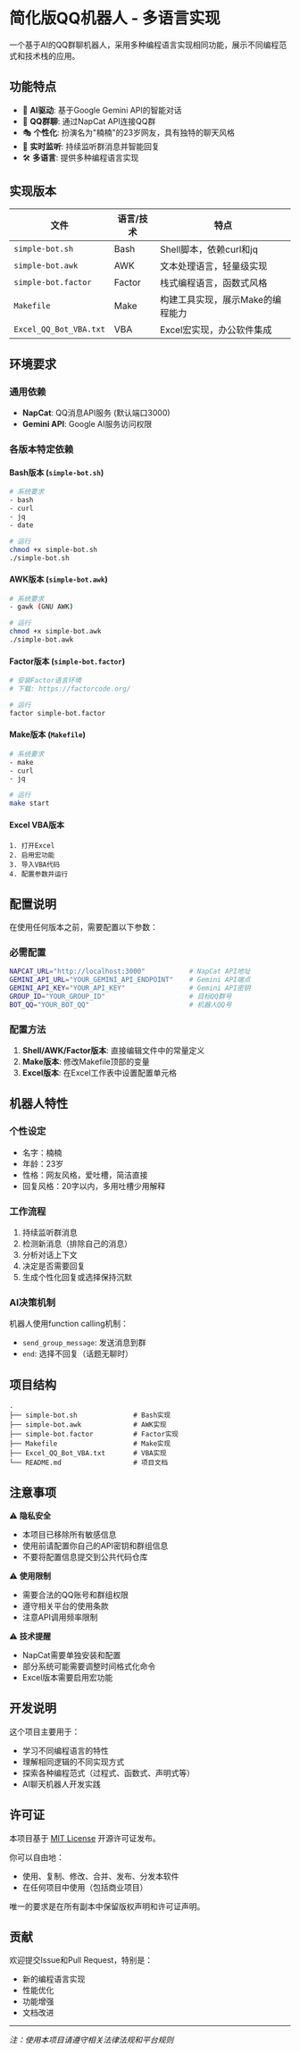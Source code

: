 # 简化版QQ机器人 - 多语言实现

一个基于AI的QQ群聊机器人，采用多种编程语言实现相同功能，展示不同编程范式和技术栈的应用。

## 功能特点

- 🤖 **AI驱动**: 基于Google Gemini API的智能对话
- 💬 **QQ群聊**: 通过NapCat API连接QQ群
- 🎭 **个性化**: 扮演名为"楠楠"的23岁网友，具有独特的聊天风格
- 🔄 **实时监听**: 持续监听群消息并智能回复
- 🛠️ **多语言**: 提供多种编程语言实现

## 实现版本

| 文件 | 语言/技术 | 特点 |
|-----|----------|------|
| `simple-bot.sh` | Bash | Shell脚本，依赖curl和jq |
| `simple-bot.awk` | AWK | 文本处理语言，轻量级实现 |
| `simple-bot.factor` | Factor | 栈式编程语言，函数式风格 |
| `Makefile` | Make | 构建工具实现，展示Make的编程能力 |
| `Excel_QQ_Bot_VBA.txt` | VBA | Excel宏实现，办公软件集成 |

## 环境要求

### 通用依赖
- **NapCat**: QQ消息API服务 (默认端口3000)
- **Gemini API**: Google AI服务访问权限

### 各版本特定依赖

#### Bash版本 (`simple-bot.sh`)
```bash
# 系统要求
- bash
- curl
- jq
- date

# 运行
chmod +x simple-bot.sh
./simple-bot.sh
```

#### AWK版本 (`simple-bot.awk`)
```bash
# 系统要求
- gawk (GNU AWK)

# 运行
chmod +x simple-bot.awk
./simple-bot.awk
```

#### Factor版本 (`simple-bot.factor`)
```bash
# 安装Factor语言环境
# 下载: https://factorcode.org/

# 运行
factor simple-bot.factor
```

#### Make版本 (`Makefile`)
```bash
# 系统要求
- make
- curl
- jq

# 运行
make start
```

#### Excel VBA版本
```
1. 打开Excel
2. 启用宏功能
3. 导入VBA代码
4. 配置参数并运行
```

## 配置说明

在使用任何版本之前，需要配置以下参数：

### 必需配置
```bash
NAPCAT_URL="http://localhost:3000"           # NapCat API地址
GEMINI_API_URL="YOUR_GEMINI_API_ENDPOINT"    # Gemini API端点
GEMINI_API_KEY="YOUR_API_KEY"                # Gemini API密钥
GROUP_ID="YOUR_GROUP_ID"                     # 目标QQ群号
BOT_QQ="YOUR_BOT_QQ"                         # 机器人QQ号
```

### 配置方法

1. **Shell/AWK/Factor版本**: 直接编辑文件中的常量定义
2. **Make版本**: 修改Makefile顶部的变量
3. **Excel版本**: 在Excel工作表中设置配置单元格

## 机器人特性

### 个性设定
- 名字：楠楠
- 年龄：23岁
- 性格：网友风格，爱吐槽，简洁直接
- 回复风格：20字以内，多用吐槽少用解释

### 工作流程
1. 持续监听群消息
2. 检测新消息（排除自己的消息）
3. 分析对话上下文
4. 决定是否需要回复
5. 生成个性化回复或选择保持沉默

### AI决策机制
机器人使用function calling机制：
- `send_group_message`: 发送消息到群
- `end`: 选择不回复（话题无聊时）

## 项目结构

```
.
├── simple-bot.sh              # Bash实现
├── simple-bot.awk             # AWK实现
├── simple-bot.factor          # Factor实现
├── Makefile                   # Make实现
├── Excel_QQ_Bot_VBA.txt       # VBA实现
└── README.md                  # 项目文档
```

## 注意事项

⚠️ **隐私安全**
- 本项目已移除所有敏感信息
- 使用前请配置你自己的API密钥和群组信息
- 不要将配置信息提交到公共代码仓库

⚠️ **使用限制**
- 需要合法的QQ账号和群组权限
- 遵守相关平台的使用条款
- 注意API调用频率限制

⚠️ **技术提醒**
- NapCat需要单独安装和配置
- 部分系统可能需要调整时间格式化命令
- Excel版本需要启用宏功能

## 开发说明

这个项目主要用于：
- 学习不同编程语言的特性
- 理解相同逻辑的不同实现方式
- 探索各种编程范式（过程式、函数式、声明式等）
- AI聊天机器人开发实践

## 许可证

本项目基于 [MIT License](LICENSE) 开源许可证发布。

你可以自由地：
- 使用、复制、修改、合并、发布、分发本软件
- 在任何项目中使用（包括商业项目）

唯一的要求是在所有副本中保留版权声明和许可证声明。

## 贡献

欢迎提交Issue和Pull Request，特别是：
- 新的编程语言实现
- 性能优化
- 功能增强
- 文档改进

---

*注：使用本项目请遵守相关法律法规和平台规则*